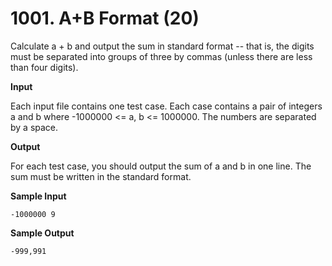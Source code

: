 # 1001. A+B Format (20)

Calculate a + b and output the sum in standard format -- that is, the digits must be separated into groups of three by commas (unless there are less than four digits).

**Input**

Each input file contains one test case. Each case contains a pair of integers a and b where -1000000 <= a, b <= 1000000. The numbers are separated by a space.

**Output**

For each test case, you should output the sum of a and b in one line. The sum must be written in the standard format.

**Sample Input**

```
-1000000 9
```

**Sample Output**

```
-999,991
```